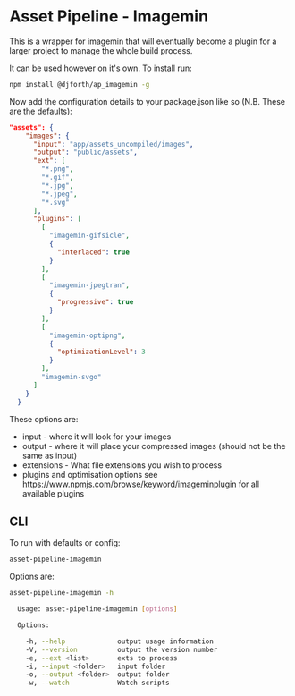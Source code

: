 # Asset Pipeline - Imagemin

This is a wrapper for imagemin that will eventually become a plugin for a larger project to manage the whole build process.

It can be used however on it's own.  To install run:

```bash
npm install @djforth/ap_imagemin -g
```


Now add the configuration details to your package.json like so (N.B. These are the defaults):

```json
"assets": {
    "images": {
      "input": "app/assets_uncompiled/images",
      "output": "public/assets",
      "ext": [
        "*.png",
        "*.gif",
        "*.jpg",
        "*.jpeg",
        "*.svg"
      ],
      "plugins": [
        [
          "imagemin-gifsicle",
          {
            "interlaced": true
          }
        ],
        [
          "imagemin-jpegtran",
          {
            "progressive": true
          }
        ],
        [
          "imagemin-optipng",
          {
            "optimizationLevel": 3
          }
        ],
        "imagemin-svgo"
      ]
    }
  }

```

These options are:

* input - where it will look for your images
* output - where it will place your compressed images (should not be the same as input)
* extensions - What file extensions you wish to process
* plugins and optimisation options see https://www.npmjs.com/browse/keyword/imageminplugin for all available plugins

## CLI

To run with defaults or config:

```bash
asset-pipeline-imagemin
```

Options are:

```bash
asset-pipeline-imagemin -h

  Usage: asset-pipeline-imagemin [options]

  Options:

    -h, --help             output usage information
    -V, --version          output the version number
    -e, --ext <list>       exts to process
    -i, --input <folder>   input folder
    -o, --output <folder>  output folder
    -w, --watch            Watch scripts
```
